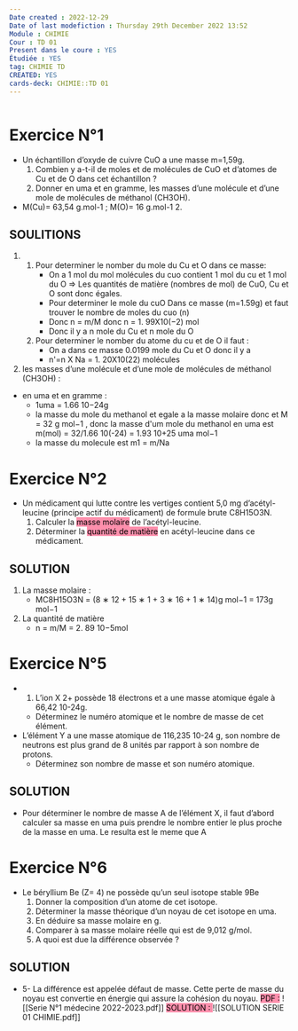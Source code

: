 ```yaml
---
Date created : 2022-12-29
Date of last modefiction : Thursday 29th December 2022 13:52
Module : CHIMIE
Cour : TD 01
Present dans le coure : YES
Étudiée : YES
tag: CHIMIE TD 
CREATED: YES
cards-deck: CHIMIE::TD 01
---
```

```toc
```

# Exercice N°1
- Un échantillon d’oxyde de cuivre CuO a une masse m=1,59g. 
	1. Combien y a-t-il de moles et de molécules de CuO et d’atomes de Cu et de O dans cet échantillon ?  
	2. Donner en uma et en gramme, les masses d’une molécule et d’une mole de molécules de méthanol (CH3OH).
- M(Cu)= 63,54 g.mol-1 ; M(O)= 16 g.mol-1 2.
## SOULITIONS
1. 
	1. Pour determiner le nomber du mole du Cu et O dans ce masse: 
		- On a 1 mol du mol molécules du cuo contient 1 mol du cu et 1 mol du O => Les quantités de matière (nombres de mol) de CuO, Cu et O sont donc égales.
		- Pour determiner le mole du cuO Dans ce masse (m=1.59g) et faut trouver le nombre de moles du cuo (n) 
		- Donc n = m/M donc n = 1. 99X10(−2) mol
		- Donc il y a n mole du Cu et n  mole du O  
	2. Pour determiner le nomber du atome du cu et de O il faut :
		- On a dans ce masse 0.0199 mole du Cu et O donc il y a 
		- n'=n X Na = 1. 20X10(22) molécules
2. les masses d’une molécule et d’une mole de molécules de méthanol (CH3OH) : 
- en uma et en gramme : 
	- 1uma = 1.66 10−24g
	- la masse du mole du methanol et egale a la masse molaire donc et M = 32 g mol−1 , donc la masse d'um mole du methanol en uma est m(mol) = 32/1.66 10(-24) = 1.93 10+25 uma mol−1
	- la masse du molecule est m1 = m/Na

# Exercice N°2
- Un médicament qui lutte contre les vertiges contient 5,0 mg d’acétyl-leucine (principe actif du médicament) de formule brute C8H15O3N.
	1. Calculer la <mark style="background: #FF5582A6;">masse molaire</mark> de l’acétyl-leucine.
	2. Déterminer la <mark style="background: #FF5582A6;">quantité de matière</mark> en acétyl-leucine dans ce médicament.
## SOLUTION 
1. La masse molaire :
	- MC8H15O3N = (8 ∗ 12 + 15 ∗ 1 + 3 ∗ 16 + 1 ∗ 14)g mol−1 = 173g mol−1
2. La quantité de matière
	- n = m/M  = 2. 89 10−5mol

# Exercice N°5
- 1. L’ion X 2+ possède 18 électrons et a une masse atomique égale à 66,42 10-24g. 
	- Déterminez le numéro atomique et le nombre de masse de cet élément. 
- L’élément Y a une masse atomique de 116,235 10-24 g, son nombre de neutrons est plus grand de 8 unités par rapport à son nombre de protons. 
	- Déterminez son nombre de masse et son numéro atomique.
## SOLUTION 
- Pour déterminer le nombre de masse A de l’élément X, il faut d’abord calculer sa masse en uma puis prendre le nombre entier le plus proche de la masse en uma. Le resulta est le meme que A 

# Exercice N°6 
- Le béryllium Be (Z= 4) ne possède qu’un seul isotope stable 9Be 
	1. Donner la composition d’un atome de cet isotope.
	2. Déterminer la masse théorique d’un noyau de cet isotope en uma. 
	3.  En déduire sa masse molaire en g. 
	4.  Comparer à sa masse molaire réelle qui est de 9,012 g/mol. 
	5.  A quoi est due la différence observée ?
## SOLUTION 
- 5- La différence est appelée défaut de masse. Cette perte de masse du noyau est convertie en énergie qui assure la cohésion du noyau.
<mark style="background: #FF5582A6;">PDF :</mark> ![[Serie N°1 médecine 2022-2023.pdf]] 
<mark style="background: #FF5582A6;">SOLUTION : </mark>![[SOLUTION SERIE 01 CHIMIE.pdf]]